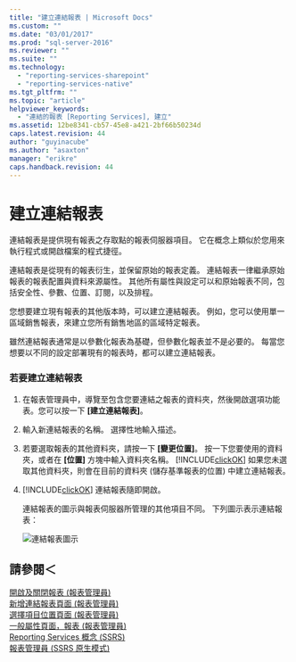 ```yaml
---
title: "建立連結報表 | Microsoft Docs"
ms.custom: ""
ms.date: "03/01/2017"
ms.prod: "sql-server-2016"
ms.reviewer: ""
ms.suite: ""
ms.technology: 
  - "reporting-services-sharepoint"
  - "reporting-services-native"
ms.tgt_pltfrm: ""
ms.topic: "article"
helpviewer_keywords: 
  - "連結的報表 [Reporting Services], 建立"
ms.assetid: 12be8341-cb57-45e8-a421-2bf66b50234d
caps.latest.revision: 44
author: "guyinacube"
ms.author: "asaxton"
manager: "erikre"
caps.handback.revision: 44
---
```

# 建立連結報表
  連結報表是提供現有報表之存取點的報表伺服器項目。 它在概念上類似於您用來執行程式或開啟檔案的程式捷徑。  
  
 連結報表是從現有的報表衍生，並保留原始的報表定義。 連結報表一律繼承原始報表的報表配置與資料來源屬性。 其他所有屬性與設定可以和原始報表不同，包括安全性、參數、位置、訂閱，以及排程。  
  
 您想要建立現有報表的其他版本時，可以建立連結報表。 例如，您可以使用單一區域銷售報表，來建立您所有銷售地區的區域特定報表。  
  
 雖然連結報表通常是以參數化報表為基礎，但參數化報表並不是必要的。 每當您想要以不同的設定部署現有的報表時，都可以建立連結報表。  
  
### 若要建立連結報表  
  
1.  在報表管理員中，導覽至包含您要連結之報表的資料夾，然後開啟選項功能表。您可以按一下 **[建立連結報表]**。  
  
2.  輸入新連結報表的名稱。 選擇性地輸入描述。  
  
3.  若要選取報表的其他資料夾，請按一下 **[變更位置]**。 按一下您要使用的資料夾，或者在 **[位置]** 方塊中輸入資料夾名稱。 [!INCLUDE[clickOK](../../includes/clickok-md.md)] 如果您未選取其他資料夾，則會在目前的資料夾 (儲存基準報表的位置) 中建立連結報表。  
  
4.  [!INCLUDE[clickOK](../../includes/clickok-md.md)] 連結報表隨即開啟。  
  
     連結報表的圖示與報表伺服器所管理的其他項目不同。 下列圖示表示連結報表：  
  
     ![連結報表圖示](../../reporting-services/report-server/media/hlp-16linked.png "連結報表圖示")  
  
## 請參閱＜  
 [開啟及關閉報表 &#40;報表管理員&#41;](../../reporting-services/reports/open-and-close-a-report-report-manager.md)   
 [新增連結報表頁面 &#40;報表管理員&#41;](../Topic/New%20Linked%20Report%20Page%20\(Report%20Manager\).md)   
 [選擇項目位置頁面 &#40;報表管理員&#41;](../Topic/Choose%20Item%20Location%20Page%20\(Report%20Manager\).md)   
 [一般屬性頁面，報表 &#40;報表管理員&#41;](../Topic/General%20Properties%20Page,%20Reports%20\(Report%20Manager\).md)   
 [Reporting Services 概念 &#40;SSRS&#41;](../../reporting-services/reporting-services-concepts-ssrs.md)   
 [報表管理員 &#40;SSRS 原生模式&#41;](../Topic/Report%20Manager%20%20\(SSRS%20Native%20Mode\).md)  
  
  